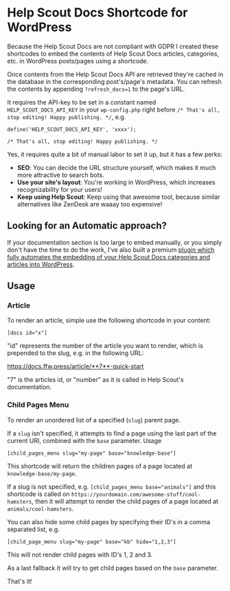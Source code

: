 # Help Scout Docs Shortcode for WordPress

Because the Help Scout Docs are not compliant with GDPR I created these shortcodes to embed the contents of Help Scout Docs articles, categories, etc. in WordPress posts/pages using a shortcode.

Once contents from the Help Scout Docs API are retrieved they're cached in the database in the corresponding post's/page's metadata. You can refresh the contents by appending `?refresh_docs=1` to the page's URL.

It requires the API-key to be set in a constant named `HELP_SCOUT_DOCS_API_KEY` in your `wp-config.php` right before `/* That's all, stop editing! Happy publishing. */`, e.g.

````
define('HELP_SCOUT_DOCS_API_KEY', 'xxxx');

/* That's all, stop editing! Happy publishing. */
````

Yes, it requires quite a bit of manual labor to set it up, but it has a few perks:

- **SEO**: You can decide the URL structure yourself, which makes it much more attractive to search bots.
- **Use your site's layout**: You're working in WordPress, which increases recognizability for your users!
- **Keep using Help Scout**: Keep using that awesome tool, because similar alternatives like ZenDesk are waaay too expensive!

## Looking for an Automatic approach?

If your documentation section is too large to embed manually, or you simply don't have the time to do the work, I've also built a premium [plugin which fully automates the embedding of your Help Scout Docs categories and articles into WordPress](https://ffw.press/wordpress/wp-help-scout-docs/).

## Usage

### Article

To render an article, simple use the following shortcode in your content:

`[docs id="x"]`

"id" represents the number of the article you want to render, which is prepended to the slug, e.g. in the following URL:

https://docs.ffw.press/article/**7**-quick-start

"7" is the articles id, or "number" as it is called in Help Scout's documentation.

### Child Pages Menu

To render an unordered list of a specified (`slug`) parent page.

If a `slug` isn't specified, it attempts to find a page using the last part of the current URI, combined with the `base` parameter.
Usage

`[child_pages_menu slug="my-page" base="knowledge-base"]`

This shortcode will return the children pages of a page located at `knowledge-base/my-page`.

If a slug is not specified, e.g. `[child_pages_menu base="animals"]` and this shortcode is called on `https://yourdomain.com/awesome-stuff/cool-hamsters`, then it will attempt to render the child pages of a page located at `animals/cool-hamsters`.

You can also hide some child pages by specifying their ID's in a comma separated list, e.g.

`[child_page_menu slug="my-page" base="kb" hide="1,2,3"]`

This will not render child pages with ID's 1, 2 and 3.

As a last fallback it will try to get child pages based on the `base` parameter.

That's it!